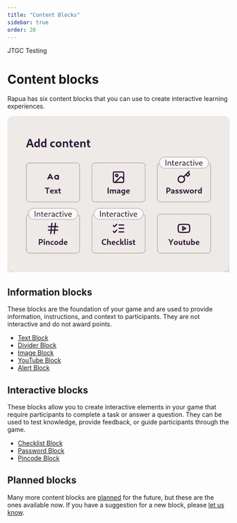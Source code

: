 ```yaml
---
title: "Content Blocks"
sidebar: true
order: 20
---
```


JTGC
Testing
# Content blocks

Rapua has six content blocks that you can use to create interactive learning experiences.

![Iterative blocks are marked with an `Interative` badge.](/static/images/docs/user/blocks/block-picker.webp)

## Information blocks

These blocks are the foundation of your game and are used to provide information, instructions, and context to participants. They are not interactive and do not award points.

- [Text Block](/docs/user/blocks/text)
- [Divider Block](/docs/user/blocks/divider)
- [Image Block](/docs/user/blocks/image)
- [YouTube Block](/docs/user/blocks/youtube)
- [Alert Block](/docs/user/blocks/alert)

## Interactive blocks

These blocks allow you to create interactive elements in your game that require participants to complete a task or answer a question. They can be used to test knowledge, provide feedback, or guide participants through the game.

- [Checklist Block](/docs/user/blocks/checklist)
- [Password Block](/docs/user/blocks/password)
- [Pincode Block](/docs/user/blocks/pincode)

## Planned blocks 

Many more content blocks are [planned](/docs/developer/roadmap#new-content-blocks) for the future, but these are the ones available now. If you have a suggestion for a new block, please [let us know](/docs/developer/contributing).
